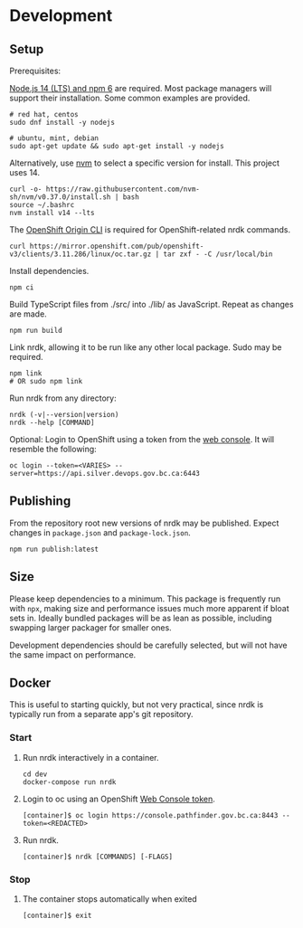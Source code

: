 Development
====

## Setup

Prerequisites:

[Node.js 14 (LTS) and npm 6](https://nodejs.org/en/download/) are required.  Most package managers will support their installation.  Some common examples are provided.

```
# red hat, centos
sudo dnf install -y nodejs

# ubuntu, mint, debian
sudo apt-get update && sudo apt-get install -y nodejs
```

Alternatively, use [nvm](https://github.com/nvm-sh/nvm) to select a specific version for install.  This project uses 14.

```
curl -o- https://raw.githubusercontent.com/nvm-sh/nvm/v0.37.0/install.sh | bash
source ~/.bashrc
nvm install v14 --lts
```

The [OpenShift Origin CLI](https://github.com/openshift/origin/releases) is required for OpenShift-related nrdk commands.

```
curl https://mirror.openshift.com/pub/openshift-v3/clients/3.11.286/linux/oc.tar.gz | tar zxf - -C /usr/local/bin
```

Install dependencies.

```
npm ci
```

Build TypeScript files from ./src/ into ./lib/ as JavaScript.  Repeat as changes are made.

```
npm run build
```

Link nrdk, allowing it to be run like any other local package.  Sudo may be required.

```
npm link
# OR sudo npm link
```

Run nrdk from any directory:

```
nrdk (-v|--version|version)
nrdk --help [COMMAND]
```

Optional: Login to OpenShift using a token from the [web console](https://oauth-openshift.apps.silver.devops.gov.bc.ca/oauth/token/request).  It will resemble the following:

```
oc login --token=<VARIES> --server=https://api.silver.devops.gov.bc.ca:6443
```

## Publishing

From the repository root new versions of nrdk may be published.  Expect changes in `package.json` and `package-lock.json`.

```
npm run publish:latest
```

## Size

Please keep dependencies to a minimum. This package is frequently run with `npx`, making size and performance issues much more apparent if bloat sets in.  Ideally bundled packages will be as lean as possible, including swapping larger packager for smaller ones.

Development dependencies should be carefully selected, but will not have the same impact on performance.

## Docker

This is useful to starting quickly, but not very practical, since nrdk is typically run from a separate app's git repository.

### Start

1. Run nrdk interactively in a container.

   ```
   cd dev
   docker-compose run nrdk
   ```

2. Login to oc using an OpenShift [Web Console token](https://oauth-openshift.apps.silver.devops.gov.bc.ca/oauth/token/request).

   ```
   [container]$ oc login https://console.pathfinder.gov.bc.ca:8443 --token=<REDACTED>
   ```

3. Run nrdk.

   ```
   [container]$ nrdk [COMMANDS] [-FLAGS]
   ```

### Stop

1. The container stops automatically when exited

   ```
   [container]$ exit
   ```
